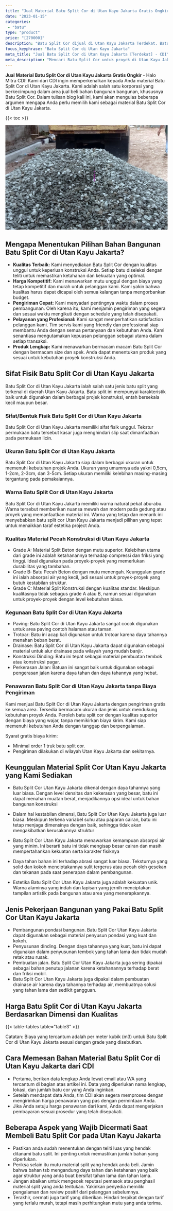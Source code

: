 ```yaml
---
title: "Jual Material Batu Split Cor di Utan Kayu Jakarta Gratis Ongkir"
date: "2023-01-15"
categories:
 - "batu"
type: "product"
price: "[270000]"
description: "Batu Split Cor dijual di Utan Kayu Jakarta Terdekat. Batu Split Cor ini sering dipakai dalam proyek konstruksi sebagai campuran beton yang berkualitas dan tahan lama. Hubungi kami untuk informasi lebih lanjut."
focus_keyphrase: "Batu Split Cor di Utan Kayu Jakarta"
meta_title: "Jual Batu Split Cor di Utan Kayu Jakarta [Terdekat] - CDI"
meta_description: "Mencari Batu Split Cor untuk proyek di Utan Kayu Jakarta? Kami menawarkan Batu Split Cor berkualitas untuk material cor beton. Raih penawaran terbaik sekarang."
---
```


**Jual Material Batu Split Cor di Utan Kayu Jakarta Gratis Ongkir** - Halo Mitra CDI! Kami dari CDI ingin memperkenalkan kepada Anda material Batu Split Cor di Utan Kayu Jakarta. Kami adalah salah satu korporasi yang berkecimpung dalam area jual beli bahan bangunan bangunan, khususnya Batu Split Cor. Dalam tulisan blog kali ini, kami akan mengulas beberapa argumen mengapa Anda perlu memilih kami sebagai material Batu Split Cor di Utan Kayu Jakarta.

{{< toc >}}

![Jual Material Batu Split Cor di Utan Kayu Jakarta Gratis Ongkir](/images/batu/batu-split-11.jpg)

## Mengapa Menentukan Pilihan Bahan Bangunan Batu Split Cor di Utan Kayu Jakarta?

*   **Kualitas Terbaik:** Kami menyediakan Batu Split Cor dengan kualitas unggul untuk keperluan konstruksi Anda. Setiap batu diseleksi dengan teliti untuk memastikan ketahanan dan kekuatan yang optimal.
*   **Harga Kompetitif:** Kami menawarkan mutu unggul dengan biaya yang tetap kompetitif dan murah untuk pelanggan kami. Kami yakin bahwa kualitas harus dapat dicapai oleh semua kalangan tanpa mengorbankan budget.
*   **Pengiriman Cepat:** Kami menyadari pentingnya waktu dalam proses pembangunan. Oleh karena itu, kami menjamin pengiriman yang segera dan sesuai waktu mengikuti dengan schedule yang telah disepakati.
*   **Pelayanan yang Profesional:** Kami sangat memperhatikan satisfaction pelanggan kami. Tim servis kami yang friendly dan professional siap membantu Anda dengan semua pertanyaan dan kebutuhan Anda. Kami senantiasa mengutamakan kepuasan pelanggan sebagai utama dalam setiap transaksi.
*   **Produk Lengkap:** Kami menawarkan bermacam macam Batu Split Cor dengan bermacam size dan spek. Anda dapat menentukan produk yang sesuai untuk kebutuhan proyek konstruksi Anda.

## Sifat Fisik Batu Split Cor di Utan Kayu Jakarta

Batu Split Cor di Utan Kayu Jakarta ialah salah satu jenis batu split yang terkenal di daerah Utan Kayu Jakarta. Batu split ini mempunyai karakteristik baik untuk digunakan dalam berbagai projek konstruksi, entah bersekala kecil maupun besar.

### Sifat/Bentuk Fisik Batu Split Cor di Utan Kayu Jakarta

Batu Split Cor di Utan Kayu Jakarta memiliki sifat fisik unggul. Tekstur permukaan batu tersebut kasar juga menghindari slip saat dimanfaatkan pada permukaan licin.

### Ukuran Batu Split Cor di Utan Kayu Jakarta

Batu Split Cor di Utan Kayu Jakarta siap dalam berbagai ukuran untuk memenuhi kebutuhan projek Anda. Ukuran yang umumnya ada yakni 0,5cm, 1-2cm, 2-3cm, dan 3-5cm. Setiap ukuran memiliki kelebihan masing-masing tergantung pada pemakaiannya.

### Warna Batu Split Cor di Utan Kayu Jakarta

Batu Split Cor di Utan Kayu Jakarta memiliki warna natural pekat abu-abu. Warna tersebut memberikan nuansa mewah dan modern pada gedung atau proyek yang memanfaatkan material ini. Warna yang tetap dan menarik ini menyebabkan batu split cor Utan Kayu Jakarta menjadi pilihan yang tepat untuk menaikkan taraf estetika project Anda.

### Kualitas Material Pecah Konstruksi di Utan Kayu Jakarta

*   Grade A: Material Split Beton dengan mutu superior. Kelebihan utama dari grade ini adalah ketahanannya terhadap compressi dan friksi yang tinggi. Ideal digunakan pada proyek-proyek yang memerlukan durabilitas yang tambahan.
*   Grade B: Batu Pecah Beton dengan mutu menengah. Keunggulan grade ini ialah absorpsi air yang kecil, jadi sesuai untuk proyek-proyek yang butuh kestabilan struktur.
*   Grade C: Material Split Konstruksi dengan kualitas standar. Meskipun kualitasnya tidak sebagus grade A atau B, namun sesuai digunakan untuk proyek-proyek dengan level kebutuhan biasa.

### Kegunaan Batu Split Cor di Utan Kayu Jakarta

*   Paving: Batu Split Cor di Utan Kayu Jakarta sangat cocok digunakan untuk area paving contoh halaman atau taman.
*   Trotoar: Batu ini acap kali digunakan untuk trotoar karena daya tahannya menahan beban berat.
*   Drainase: Batu Split Cor di Utan Kayu Jakarta dapat digunakan sebagai material untuk alur drainase pada wilayah yang mudah banjir.
*   Konstruksi Dinding: Batu ini tepat sebagai material pembuatan tembok atau konstruksi pagar.
*   Perkerasan Jalan: Batuan ini sangat baik untuk digunakan sebagai pengerasan jalan karena daya tahan dan daya tahannya yang hebat.

### Penawaran Batu Split Cor di Utan Kayu Jakarta tanpa Biaya Pengiriman

Kami menjual Batu Split Cor di Utan Kayu Jakarta dengan pengiriman gratis ke semua area. Tersedia bermacam ukuran dan jenis untuk mendukung kebutuhan proyek Anda. Peroleh batu split cor dengan kualitas superior dengan biaya yang wajar, tanpa memikirkan biaya kirim. Kami siap memenuhi kebutuhan Anda dengan tanggap dan berpengalaman.

Syarat gratis biaya kirim:

*   Minimal order 1 truk batu split cor.
*   Pengiriman dilakukan di wilayah Utan Kayu Jakarta dan sekitarnya.

## Keunggulan Material Split Cor Utan Kayu Jakarta yang Kami Sediakan

*   Batu Split Cor Utan Kayu Jakarta dikenal dengan daya tahannya yang luar biasa. Dengan level densitas dan kekerasan yang besar, batu ini dapat menahan muatan berat, menjadikannya opsi ideal untuk bahan bangunan konstruksi

*   Dalam hal kestabilan dimensi, Batu Split Cor Utan Kayu Jakarta juga luar biasa. Meskipun terkena variabel suhu atau paparan cairan, batu ini tetap menjaga dimensinya dengan baik, sehingga tidak akan mengakibatkan kerusakannya struktur

*   Batu Split Cor Utan Kayu Jakarta menawarkan kemampuan absorpsi air yang minim. Ini berarti batu ini tidak mengisap besar cairan dan masih mempertahankan kekuatan serta karakter fisiknya

*   Daya tahan bahan ini terhadap abrasi sangat luar biasa. Teksturnya yang solid dan kokoh menciptakannya sulit tergerus atau pecah oleh gesekan dan tekanan pada saat penerapan dalam pembangunan.
*   Estetika Batu Split Cor Utan Kayu Jakarta juga adalah kekuatan unik. Warna alaminya yang indah dan lapisan yang jernih menciptakan tampilan artistik pada bangunan atau area yang menerapkannya.

## Jenis Pekerjaan Bangunan yang Pakai Batu Split Cor Utan Kayu Jakarta

*   Pembangunan pondasi bangunan. Batu Split Cor Utan Kayu Jakarta dapat digunakan sebagai material penyusun pondasi yang kuat dan kokoh.
*   Penyusunan dinding. Dengan daya tahannya yang kuat, batu ini dapat digunakan dalam penyusunan tembok yang tahan lama dan tidak mudah retak atau rusak.
*   Pembuatan jalan. Batu Split Cor Utan Kayu Jakarta juga sering dipakai sebagai bahan penutup jalanan karena ketahanannya terhadap berat dan friksi mobil.
*   Batu Split Cor Utan Kayu Jakarta juga dipakai dalam pembuatan drainase air karena daya tahannya terhadap air, membuatnya solusi yang tahan lama dan sedikit gangguan.

## Harga Batu Split Cor di Utan Kayu Jakarta Berdasarkan Dimensi dan Kualitas

{{< table-tables table="table3" >}}

Catatan: Biaya yang tercantum adalah per meter kubik (m3) untuk Batu Split Cor di Utan Kayu Jakarta sesuai dengan grade yang disebutkan.

## Cara Memesan Bahan Material Batu Split Cor di Utan Kayu Jakarta dari CDI

*   Pertama, berikan data lengkap Anda lewat email atau WA yang tercantum di bagian atas artikel ini. Data yang diperlukan nama lengkap, lokasi, dan jumlah batu cor yang Anda inginkan.
*   Setelah mendapat data Anda, tim CDI akan segera memproses dengan mengirimkan harga penawaran yang pas dengan permintaan Anda.
*   Jika Anda setuju harga penawaran dari kami, Anda dapat mengerjakan pembayaran sesuai prosedur yang telah disepakati.

## Beberapa Aspek yang Wajib Dicermati Saat Membeli Batu Split Cor pada Utan Kayu Jakarta

*   Pastikan anda sudah menentukan dengan teliti luas yang hendak ditanami batu split. Ini penting untuk memastikan jumlah bahan yang diperlukan.
*   Periksa selain itu mutu material split yang hendak anda beli. Jamin bahwa bahan tsb mengandung daya tahan dan ketahanan yang baik agar struktur yang anda buat bersifat tahan lama dan tahan lama.
*   Jangan abaikan untuk mengecek reputasi pemasok atau penghasil material split yang anda tentukan. Yakinkan penyedia memiliki pengalaman dan review positif dari pelanggan sebelumnya.
*   Terakhir, cermati juga tarif yang diberikan. Hindari terpikat dengan tarif yang terlalu murah, tetapi masih perhitungkan mutu yang anda terima.
